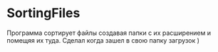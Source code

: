 # SortingFiles
Программа сортирует файлы создавая папки с их расширением и помещяя их туда. Сделал когда зашел в свою папку загрузок )
